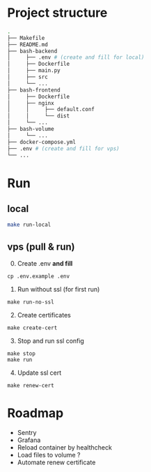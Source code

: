 # Project structure
```bash
.
├── Makefile
├── README.md
├── bash-backend
│     ├── .env # (create and fill for local)
│     ├── Dockerfile
│     ├── main.py
│     ├── src
│     └── ...
├── bash-frontend
│     ├── Dockerfile
│     ├── nginx
│     │     ├── default.conf
│     │     └── dist
│     └── ...
├── bash-volume
│     └── ...
├── docker-compose.yml
├── .env # (create and fill for vps)
└── ...
```

# Run

## local
```bash
make run-local
```

## vps (pull & run)
0. Create .env **and fill**
```
cp .env.example .env
```
1. Run without ssl (for first run)
```
make run-no-ssl
```
2. Create certificates
```
make create-cert
```
3. Stop and run ssl config
```
make stop
make run
```
4. Update ssl cert
```
make renew-cert
```

# Roadmap
* Sentry
* Grafana
* Reload container by healthcheck
* Load files to volume ?
* Automate renew certificate